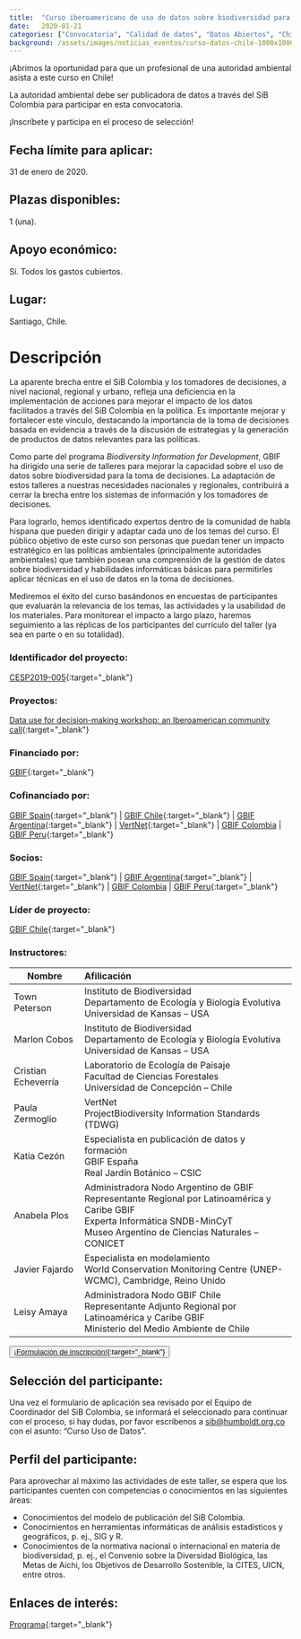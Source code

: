 ```yaml
---
title:  "Curso iberoamericano de uso de datos sobre biodiversidad para la toma de decisiones"
date:   2020-01-21
categories: ["Convocatoria", "Calidad de datos", "Datos Abiertos", "Chile", "2020"]
background: /assets/images/noticias_eventos/curso-datos-chile-1000x1000.jpg
---
```


¡Abrimos la oportunidad para que un profesional de una autoridad ambiental asista a este curso en Chile!

La autoridad ambiental debe ser publicadora de datos a través del SiB Colombia para participar en esta convocatoria.

¡Inscríbete y participa en el proceso de selección!

## Fecha límite para aplicar:
31 de enero de 2020.

## Plazas disponibles: 
1 (una).

## Apoyo económico:

Sí. Todos los gastos cubiertos.

## Lugar:
Santiago, Chile.

# Descripción

La aparente brecha entre el SiB Colombia y los tomadores de decisiones, a nivel nacional, regional y urbano, refleja una deficiencia en la implementación de acciones para mejorar el impacto de los datos facilitados a través del SiB Colombia en la política. Es importante mejorar y fortalecer este vínculo, destacando la importancia de la toma de decisiones basada en evidencia a través de la discusión de estrategias y la generación de productos de datos relevantes para las políticas.

Como parte del programa *Biodiversity Information for Development*, GBIF ha dirigido una serie de talleres para mejorar la capacidad sobre el uso de datos sobre biodiversidad para la toma de decisiones. La adaptación de estos talleres a nuestras necesidades nacionales y regionales, contribuirá a cerrar la brecha entre los sistemas de información y los tomadores de decisiones.

Para lograrlo, hemos identificado expertos dentro de la comunidad de habla hispana que pueden dirigir y adaptar cada uno de los temas del curso. El público objetivo de este curso son personas que puedan tener un impacto estratégico en las políticas ambientales (principalmente autoridades ambientales) que también posean una comprensión de la gestión de datos sobre biodiversidad y habilidades informáticas básicas para permitirles aplicar técnicas en el  uso de datos en la toma de decisiones.

Mediremos el éxito del curso basándonos en encuestas de participantes que evaluarán la relevancia de los temas, las actividades y la usabilidad de los materiales. Para monitorear el impacto a largo plazo, haremos seguimiento a las réplicas de los participantes del currículo del taller (ya sea en parte o en su totalidad).

### Identificador del proyecto:

[CESP2019-005](https://www.gbif.org/project/4dnLgIg7Ih9HekXEIkuG6A/data-use-for-decision-making-workshop-an-iberoamerican-community-call){:target="_blank"}

### Proyectos:

[Data use for decision-making workshop: an Iberoamerican community call](https://www.gbif.org/project/4dnLgIg7Ih9HekXEIkuG6A/data-use-for-decision-making-workshop-an-iberoamerican-community-call){:target="_blank"}

### Financiado por:

[GBIF](http://www.gbif.org/){:target="_blank"}

### Cofinanciado por:

[GBIF Spain](http://www.gbif.es/){:target="_blank"} \| [GBIF Chile](http://www.gbif.org/country/CL/summary){:target="_blank"} \| [GBIF Argentina](http://www.sndb.mincyt.gob.ar/){:target="_blank"} \| [VertNet](http://vertnet.org/index.html){:target="_blank"} \| [GBIF Colombia](/) \| [GBIF Peru](https://www.gbif.org/es/country/PE/about){:target="_blank"}

### Socios:

[GBIF Spain](http://www.gbif.es/){:target="_blank"} \| [GBIF Argentina](http://www.sndb.mincyt.gob.ar/){:target="_blank"} \| [VertNet](http://vertnet.org/index.html){:target="_blank"} \| [GBIF Colombia](/) \| [GBIF Peru](https://www.gbif.org/es/country/PE/about){:target="_blank"}

### Líder de proyecto:

[GBIF Chile](http://www.gbif.org/country/CL/summary){:target="_blank"}

### Instructores:

|Nombre | Afilicación |
|------------- |:-------------|
| Town Peterson | Instituto de Biodiversidad <br> Departamento de Ecología y Biología Evolutiva <br> Universidad de Kansas – USA | 
| Marlon Cobos | Instituto de Biodiversidad<br>Departamento de Ecología y Biología Evolutiva<br>Universidad de Kansas – USA | 
| Cristian Echeverría | Laboratorio de Ecología de Paisaje<br>Facultad de Ciencias Forestales<br>Universidad de Concepción – Chile | 
| Paula Zermoglio | VertNet <br>ProjectBiodiversity Information Standards (TDWG) | 
| Katia Cezón | Especialista en publicación de datos y formación <br>GBIF España <br>Real Jardín Botánico – CSIC | 
| Anabela Plos | Administradora Nodo Argentino de GBIF <br>Representante Regional por Latinoamérica y Caribe GBIF <br>Experta Informática SNDB-MinCyT <br>Museo Argentino de Ciencias Naturales – CONICET | 
| Javier Fajardo | Especialista en modelamiento <br>World Conservation Monitoring Centre (UNEP-WCMC), Cambridge, Reino Unido | 
| Leisy Amaya | Administradora Nodo GBIF Chile<br> Representante Adjunto Regional por Latinoamérica y Caribe GBIF <br>Ministerio del Medio Ambiente de Chile| 

<button class="button">[¡Formulación de inscripción!](https://docs.google.com/forms/d/1r5BI8lVCtm4MQSdhhyQnNZXCGQiHdttyEc1N9Gq3LBs/prefill+){:target="_blank"}</button>

## Selección del participante:
Una vez el formulario de aplicación sea revisado por el Equipo de Coordinador del SiB Colombia, se informará el seleccionado para continuar con el proceso, si hay dudas, por favor escríbenos a [sib@humboldt.org.co](sib@humboldt.org.co) con el asunto: “Curso Uso de Datos”.

## Perfil del participante:
Para aprovechar al máximo las actividades de este taller, se espera que los participantes cuenten con competencias o conocimientos en las siguientes áreas:

- Conocimientos del modelo de publicación del SiB Colombia.
- Conocimientos en herramientas informáticas de análisis estadísticos y geográficos, p. ej., SIG y R.
- Conocimientos de la normativa nacional o internacional en materia de biodiversidad, p. ej., el Convenio sobre la Diversidad Biológica, las Metas de Aichi, los Objetivos de Desarrollo Sostenible, la CITES, UICN, entre otros.

## Enlaces de interés:

[Programa](https://drive.google.com/file/d/1WzpiDDDGix7Lq8lAlD9kOp5EAqmxj5F8/view){:target="_blank"}
